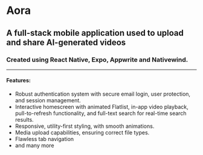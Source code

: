 # Aora

## A full-stack mobile application used to upload and share AI-generated videos

### Created using React Native, Expo, Appwrite and Nativewind.

<hr />

#### Features: 

<ul>
  <li>
    Robust authentication system with secure email login, user protection, and session management.
  </li>
    <li>
    Interactive homescreen with animated Flatlist, in-app video playback, pull-to-refresh functionality, and full-text search for real-time search results.
  </li>
    <li>
      Responsive, utility-first styling, with smooth animations.
  </li>
    <li>
    Media upload capabilities, ensuring correct file types.
  </li>
  <li>
    Flawless tab navigation
  </li>
  <li>
    and many more
  </li>
  
</ul>
